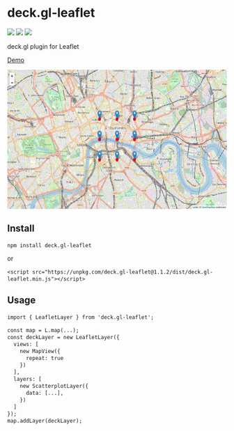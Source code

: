 # deck.gl-leaflet

[![](https://img.shields.io/npm/dm/deck.gl-leaflet)](https://www.npmjs.com/package/deck.gl-leaflet)
[![](https://img.shields.io/david/zakjan/deck.gl-leaflet)](https://www.npmjs.com/package/deck.gl-leaflet)
[![](https://img.shields.io/bundlephobia/min/deck.gl-leaflet)](https://www.npmjs.com/package/deck.gl-leaflet)

deck.gl plugin for Leaflet

[Demo](https://zakjan.github.io/deck.gl-leaflet/)

<img src="docs/screenshot@2x.jpg" alt="Screenshot" width="640" height="320">

## Install

```
npm install deck.gl-leaflet
```

or

```
<script src="https://unpkg.com/deck.gl-leaflet@1.1.2/dist/deck.gl-leaflet.min.js"></script>
```

## Usage

```
import { LeafletLayer } from 'deck.gl-leaflet';
```

```
const map = L.map(...);
const deckLayer = new LeafletLayer({
  views: [
    new MapView({
      repeat: true
    })
  ],
  layers: [
    new ScatterplotLayer({
      data: [...],
    })
  ]
});
map.addLayer(deckLayer);
```